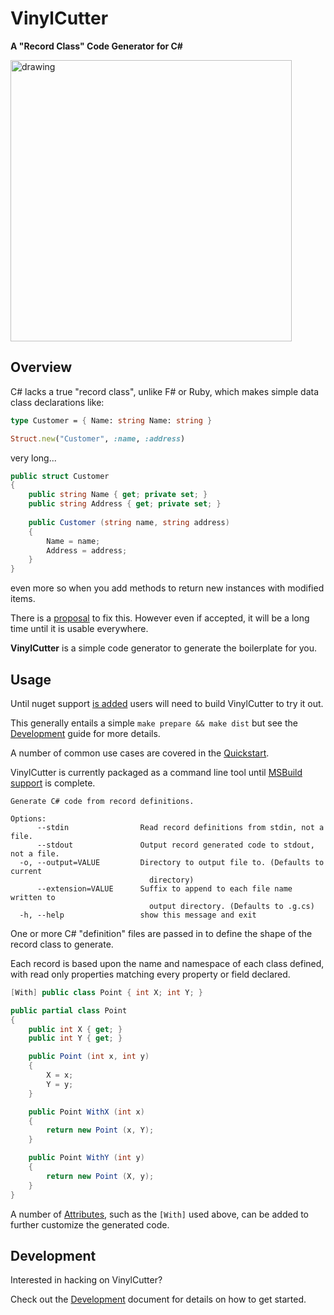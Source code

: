 # VinylCutter

**A "Record Class" Code Generator for C#**

<img src="https://upload.wikimedia.org/wikipedia/commons/b/b1/Vinyl_record_LP_10inch.JPG" alt="drawing" width="450px"/>

## Overview

C# lacks a true "record class", unlike F# or Ruby, which makes simple data class declarations like:

```fsharp
type Customer = { Name: string Name: string }
```

```ruby
Struct.new("Customer", :name, :address)
```

very long...

```csharp
public struct Customer
{
	public string Name { get; private set; }
	public string Address { get; private set; }
	
	public Customer (string name, string address)
	{
		Name = name;
		Address = address;
	}
}
```

even more so when you add methods to return new instances with modified items.

There is a [proposal](https://github.com/dotnet/csharplang/blob/master/proposals/records.md) to fix this. However even if accepted, it will be a long time until it is usable everywhere.

**VinylCutter** is a simple code generator to generate the boilerplate for you. 

## Usage

Until nuget support [is added](https://github.com/chamons/VinylCutter/issues/21) users will need to build VinylCutter to try it out.

This generally entails a simple `make prepare && make dist` but see the [Development](docs/dev.md) guide for more details.

A number of common use cases are covered in the [Quickstart](docs/quickstart.md).

VinylCutter is currently packaged as a command line tool until [MSBuild support](https://github.com/chamons/VinylCutter/issues/20) is complete.

```Usage: VinylCutter.exe [OPTIONS]+ [FILES]+
Generate C# code from record definitions.

Options:
      --stdin                Read record definitions from stdin, not a file.
      --stdout               Output record generated code to stdout, not a file.
  -o, --output=VALUE         Directory to output file to. (Defaults to current
                               directory)
      --extension=VALUE      Suffix to append to each file name written to
                               output directory. (Defaults to .g.cs)
  -h, --help                 show this message and exit
```

One or more C# "definition" files are passed in to define the shape of the record class to generate. 

Each record is based upon the name and namespace of each class defined, with read only properties matching every property or field declared. 

```csharp
[With] public class Point { int X; int Y; }
```

```csharp
public partial class Point
{
	public int X { get; }
	public int Y { get; }

	public Point (int x, int y)
	{
		X = x;
		Y = y;
	}

	public Point WithX (int x)
	{
		return new Point (x, Y);
	}

	public Point WithY (int y)
	{
		return new Point (X, y);
	}
}
```

A number of [Attributes](docs/attributes.md), such as the `[With]` used above, can be added to further customize the generated code.


## Development

Interested in hacking on VinylCutter?

Check out the 
[Development](docs/dev.md) document for details on how to get started.